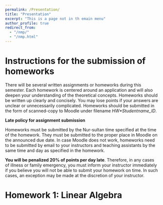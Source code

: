 ```yaml
---
permalink: /Presentation/
title: "Presentation"
excerpt: "This is a page not in th emain menu"
author_profile: true
redirect_from: 
  - "/nmp/"
  - "/nmp.html"
---
```


Instructions for the submission of homeworks
======
There will be several written assignments or homeworks during this semester. Each homework is centered around an application and will also deepen your understanding of the theoretical concepts. Homeworks should be written up clearly and concisely. You may lose points if your answers are unclear or unnecessarily complicated. Homeworks should be submitted in the form of scanned-copy to Moodle under filename *HW\*Studentname_ID*.

**Late policy for assignment submission**

Homeworks must be submitted by the Nur-sultan time specified at the time of the homework. They must be submitted to the proper place in Moodle on the announced due date. In case Moodle does not work, homeworks need to be submitted by email to your instructors and teaching assistants by the same time and day as specified in the homework. 

**You will be penalized 20% of points per day late**. Therefore, in any cases of illness or family emergency, you must inform your instructor immediately if you believe you will not be able to submit your homework on time. In such cases, an exception may be made at the discretion of your instructor.

Homework 1: Linear Algebra
======
